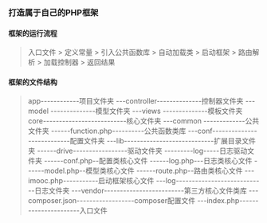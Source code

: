 ### 打造属于自己的PHP框架
#### 框架的运行流程
> 入口文件 > 定义常量 > 引入公共函数库 > 自动加载类 > 启动框架 > 路由解析 > 加载控制器 > 返回结果 

#### 框架的文件结构
> app------------项目文件夹
      ---controller--------------控制器文件夹
      ---model     --------------模型文件夹
      ---views     --------------模板文件夹
  core--------------------------核心文件夹
      ---common    -------------公共文件夹
      ------function.php----------公共函数类库
      ---conf---------------------------配置文件夹
      ---lib----------------------------扩展目录文件夹
            ------drive-----------------驱动文件夹
                       ---------log-----日志驱动文件夹
            ------conf.php--配置类核心文件
            ------log.php---日志类核心文件
            ------model.php--模型类核心文件
            ------route.php--路由类核心文件
      ---imooc.php-----------启动框架核心文件
      ---log----------------------------日志文件夹
      ---vendor-------------------------第三方核心文件类库
      ---composer.json------------------composer配置文件
      ---index.php----------------------入口文件